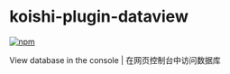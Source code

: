 # koishi-plugin-dataview

[![npm](https://img.shields.io/npm/v/koishi-plugin-dataview?style=flat-square)](https://www.npmjs.com/package/koishi-plugin-dataview)

View database in the console | 在网页控制台中访问数据库
